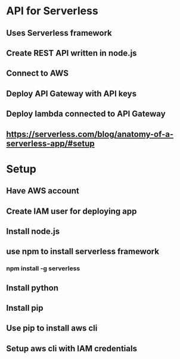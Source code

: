 # API for Serverless

## Uses Serverless framework
## Create REST API written in node.js
## Connect to AWS
## Deploy API Gateway with API keys
## Deploy lambda connected to API Gateway
## https://serverless.com/blog/anatomy-of-a-serverless-app/#setup

# Setup

## Have AWS account
## Create IAM user for deploying app
## Install node.js
## use npm to install serverless framework
### npm install -g serverless
## Install python
## Install pip
## Use pip to install aws cli
## Setup aws cli with IAM credentials

